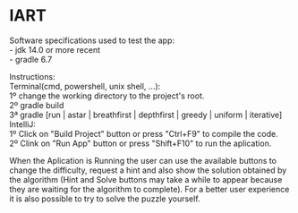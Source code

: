 # IART
Software specifications used to test the app:  
	- jdk 14.0 or more recent  
	- gradle 6.7  

Instructions:  
	Terminal(cmd, powershell, unix shell, ...):  
		1º change the working directory to the project's root.    
		2º gradle build   
		3ª gradle [run | astar | breathfirst | depthfirst | greedy | uniform | iterative]  
	IntelliJ:  
		1º Click on "Build Project" button or press "Ctrl+F9" to compile the code.  
		2º Clink on "Run App" button or press "Shift+F10" to run the aplication.  

When the Aplication is Running the user can use the available buttons to change the difficulty, request a hint and also show the solution obtained by the algorithm (Hint and Solve buttons may take a while to appear because they are waiting for the algorithm to complete). For a better user experience it is also possible to try to solve the puzzle yourself. 
	
